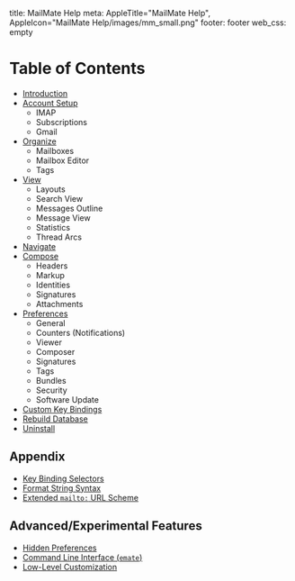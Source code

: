 title: MailMate Help
meta: AppleTitle="MailMate Help", AppleIcon="MailMate Help/images/mm_small.png"
footer: footer
web_css: empty

# Table of Contents

* [Introduction][]
* [Account Setup][accountsetup]
	* IMAP
	* Subscriptions
	* Gmail
* [Organize][]
	* Mailboxes
	* Mailbox Editor
	* Tags
* [View][]
	* Layouts
	* Search View
	* Messages Outline
	* Message View
	* Statistics
	* Thread Arcs
* [Navigate][]
* [Compose][]
	* Headers
	* Markup
	* Identities
	* Signatures
	* Attachments
* [Preferences][]
	* General
	* Counters (Notifications)
	* Viewer
	* Composer
	* Signatures
	* Tags
	* Bundles
	* Security
	* Software Update
* [Custom Key Bindings][customkeybindings]
* [Rebuild Database][rebuilddatabase]
* [Uninstall][uninstall]

[introduction]: introduction.html
[accountsetup]: account_setup.html
[organize]: organize.html
[view]: view.html
[navigate]: navigate.html
[compose]: compose.html
[preferences]: preferences.html
[customkeybindings]: custom_key_bindings.html
[rebuilddatabase]: rebuild.html
[uninstall]: uninstall.html

## Appendix

<!--
* Message headers
	* Normalization
	* Specifiers
* [querylanguage]: query_language.html
* Selectors for keybindings
-->

* [Key Binding Selectors][keybindingselectors]
* [Format String Syntax][formatstringsyntax]
* [Extended `mailto:` URL Scheme][mailtourlscheme]

[keybindingselectors]: key_binding_selectors.html
[formatstringsyntax]: format_string_syntax.html
[mailtourlscheme]: extended_url_scheme.html

## Advanced/Experimental Features

<!--
MailMate is under continuous development and many features implemented in MailMate have only reached an experimental level. This is typically features which have no graphical user interface. The following sections describe some of these features, but remember that anything in this section can change in future updates of MailMate. Feedback is welcome.
-->

* [Hidden Preferences][hiddenpreferences]
* [Command Line Interface (`emate`)][emate]
* [Low-Level Customization][lowlevelcustomization]

[hiddenpreferences]: hidden_preferences.html
[emate]: emate.html
[lowlevelcustomization]: customization.html
